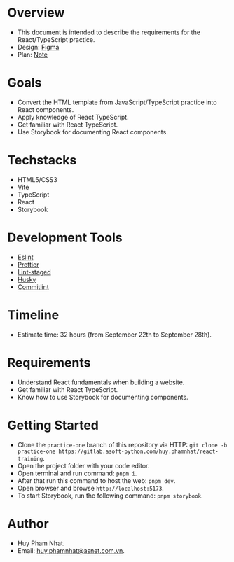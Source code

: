 # Overview

- This document is intended to describe the requirements for the React/TypeScript practice.
- Design: [Figma](https://www.figma.com/file/CwJzSvl4A51OxIbJQighV5/Foods-Mangement?node-id=512%3A5339&mode=dev)
- Plan: [Note](https://docs.google.com/document/d/1tnefjXQ8nJnefbKLUU9sY3--BR0BH6MprCPbTUv1M5E/edit)

# Goals

- Convert the HTML template from JavaScript/TypeScript practice into React components.
- Apply knowledge of React TypeScript.
- Get familiar with React TypeScript.
- Use Storybook for documenting React components.

# Techstacks

- HTML5/CSS3
- Vite
- TypeScript
- React
- Storybook


# Development Tools

- [Eslint](https://eslint.org/docs/latest/)
- [Prettier](https://prettier.io/docs/en/)
- [Lint-staged](https://github.com/okonet/lint-staged)
- [Husky](https://github.com/typicode/husky)
- [Commitlint](https://commitlint.js.org/#/)

# Timeline

- Estimate time: 32 hours (from September 22th to September 28th).

# Requirements

- Understand React fundamentals when building a website.
- Get familiar with React TypeScript.
- Know how to use Storybook for documenting components.

# Getting Started

- Clone the `practice-one` branch of this repository via HTTP: `git clone -b practice-one https://gitlab.asoft-python.com/huy.phamnhat/react-training`.
- Open the project folder with your code editor.
- Open terminal and run command: `pnpm i`.
- After that run this command to host the web: `pnpm dev`.
- Open browser and browse `http://localhost:5173`.
- To start Storybook, run the following command: `pnpm storybook`.

# Author

- Huy Pham Nhat.
- Email: huy.phamnhat@asnet.com.vn.
